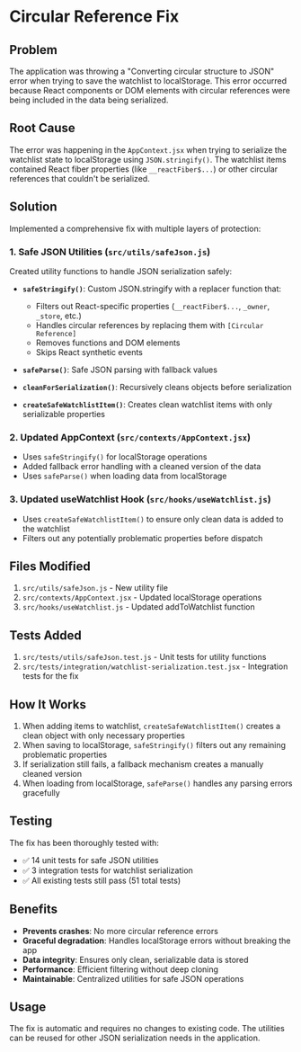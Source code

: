 # Circular Reference Fix

## Problem
The application was throwing a "Converting circular structure to JSON" error when trying to save the watchlist to localStorage. This error occurred because React components or DOM elements with circular references were being included in the data being serialized.

## Root Cause
The error was happening in the `AppContext.jsx` when trying to serialize the watchlist state to localStorage using `JSON.stringify()`. The watchlist items contained React fiber properties (like `__reactFiber$...`) or other circular references that couldn't be serialized.

## Solution
Implemented a comprehensive fix with multiple layers of protection:

### 1. Safe JSON Utilities (`src/utils/safeJson.js`)
Created utility functions to handle JSON serialization safely:

- **`safeStringify()`**: Custom JSON.stringify with a replacer function that:
  - Filters out React-specific properties (`__reactFiber$...`, `_owner`, `_store`, etc.)
  - Handles circular references by replacing them with `[Circular Reference]`
  - Removes functions and DOM elements
  - Skips React synthetic events

- **`safeParse()`**: Safe JSON parsing with fallback values
- **`cleanForSerialization()`**: Recursively cleans objects before serialization
- **`createSafeWatchlistItem()`**: Creates clean watchlist items with only serializable properties

### 2. Updated AppContext (`src/contexts/AppContext.jsx`)
- Uses `safeStringify()` for localStorage operations
- Added fallback error handling with a cleaned version of the data
- Uses `safeParse()` when loading data from localStorage

### 3. Updated useWatchlist Hook (`src/hooks/useWatchlist.js`)
- Uses `createSafeWatchlistItem()` to ensure only clean data is added to the watchlist
- Filters out any potentially problematic properties before dispatch

## Files Modified
1. `src/utils/safeJson.js` - New utility file
2. `src/contexts/AppContext.jsx` - Updated localStorage operations
3. `src/hooks/useWatchlist.js` - Updated addToWatchlist function

## Tests Added
1. `src/tests/utils/safeJson.test.js` - Unit tests for utility functions
2. `src/tests/integration/watchlist-serialization.test.jsx` - Integration tests for the fix

## How It Works
1. When adding items to watchlist, `createSafeWatchlistItem()` creates a clean object with only necessary properties
2. When saving to localStorage, `safeStringify()` filters out any remaining problematic properties
3. If serialization still fails, a fallback mechanism creates a manually cleaned version
4. When loading from localStorage, `safeParse()` handles any parsing errors gracefully

## Testing
The fix has been thoroughly tested with:
- ✅ 14 unit tests for safe JSON utilities
- ✅ 3 integration tests for watchlist serialization
- ✅ All existing tests still pass (51 total tests)

## Benefits
- **Prevents crashes**: No more circular reference errors
- **Graceful degradation**: Handles localStorage errors without breaking the app
- **Data integrity**: Ensures only clean, serializable data is stored
- **Performance**: Efficient filtering without deep cloning
- **Maintainable**: Centralized utilities for safe JSON operations

## Usage
The fix is automatic and requires no changes to existing code. The utilities can be reused for other JSON serialization needs in the application.
